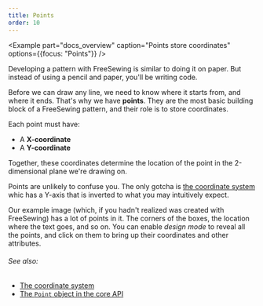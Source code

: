 ```yaml
---
title: Points
order: 10
---
```


<Example 
  part="docs_overview" 
  caption="Points store coordinates"
  options={{focus: "Points"}}
/>

Developing a pattern with FreeSewing is similar to doing it on paper.
But instead of using a pencil and paper, you'll be writing code.

Before we can draw any line, we need to know where it starts from, and where it ends.
That's why we have **points**. They are the most basic building block of a
FreeSewing pattern, and their role is to store coordinates.

Each point must have: 

 - A **X-coordinate**
 - A **Y-coordinate**

Together, these coordinates determine the location of the point in the 2-dimensional plane we're drawing on.

<Note>

Points are unlikely to confuse you. The only gotcha is [the
coordinate system](/guides/overview/about/coordinates/) whic has a Y-axis that is inverted to what you 
may intuitively expect.

</Note>

<Tip>

Our example image (which, if you hadn't realized was created with FreeSewing) has a lot of 
points in it. The corners of the boxes, the location where the text goes, and so on.
You can enable *design mode* to reveal all the points, and click on them to bring up their
coordinates and other attributes.

</Tip>

<Note>

###### See also: 

 - [The coordinate system](/guides/overview/about/coordinates/)
 - [The `Point` object in the core API](/reference/api/point/)

</Note>

